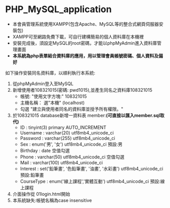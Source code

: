 # PHP_MySQL_application
<ul>
  <li>本會員管理系統使用XAMPP(包含Apache、MySQL等的整合式網頁伺服器安裝包)</li>
  <li>XAMPP可至網路免費下載，可自行建構簡易的個人資料庫在本機裡</li>
  <li>安裝完成後，須設定MySQL的root密碼，才能以phpMyAdmin進入資料庫管理畫面</li>
  <li><b>本系統為php表單結合資料庫的應用，用以管理會員帳號密碼、個人資料及偏好</b></li>
</ul>
如下操作安裝同名資料庫，以順利執行本系統:
<ol>
  <li>從phpMyAdmin登入至MySQL</li>
  <li>新增使用者108321015(密碼: pwd1015),並產生同名之資料庫108321015
    <ul>
      <li>帳號: "使用文字方塊:" 108321015</li>
      <li>主機名稱： 選"本機" (localhost)</li>
      <li>勾選 "建立與使用者同名的資料庫並授予所有權限。"</li>
    </ul>
  </li>
  <li>於108321015 database新增一資料表 member:<b>(可直接以匯入member.sql取代)</b>
    <ul>
        <li>ID : tinyint(3) primary AUTO_INCREMENT</li>
        <li>Username : varchar(20) utf8mb4_unicode_ci</li>
        <li>Password : varchar(255) utf8mb4_unicode_ci</li>
        <li>Sex : enum('男', '女') utf8mb4_unicode_ci 預設:男</li>
        <li>Birthday : date 空值勾選</li>
        <li>Phone : varchar(50) utf8mb4_unicode_ci 空值勾選</li>
        <li>Mail : varchar(100) utf8mb4_unicode_ci </li>
        <li>Interest : set('鉛筆畫', '色鉛筆畫', '油畫', '水彩畫') utf8mb4_unicode_ci 預設:鉛筆畫</li>
        <li>CourseType : enum('線上課程','實體互動') utf8mb4_unicode_ci 預設:線上課程</li>
      </ul>
  </li>
  <li>介面操作從 01login.html開始</li>
  <li>本系統缺失:帳號名稱為case insensitive</li>
</ol>
